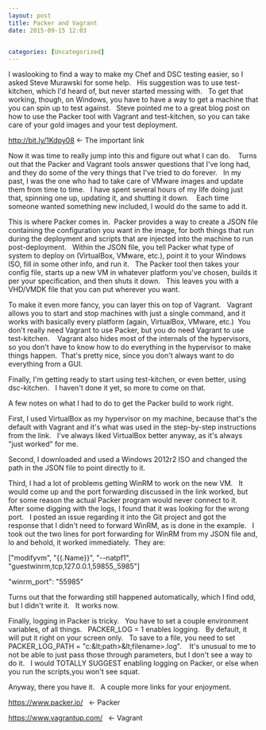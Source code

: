 ```yaml
---
layout: post
title: Packer and Vagrant
date: 2015-09-15 12:03


categories: [Uncategorized]
---
```

I waslooking to find a way to make my Chef and DSC testing easier, so I asked Steve Murawski for some help.   His suggestion was to use test-kitchen, which I'd heard of, but never started messing with.   To get that working, though, on Windows, you have to have a way to get a machine that you can spin up to test against.   Steve pointed me to a great blog post on how to use the Packer tool with Vagrant and test-kitchen, so you can take care of your gold images and your test deployment.

http://bit.ly/1Kdpy08 &lt;- The important link

Now it was time to really jump into this and figure out what I can do.    Turns out that the Packer and Vagrant tools answer questions that I've long had, and they do some of the very things that I've tried to do forever.   In my past, I was the one who had to take care of VMware images and update them from time to time.   I have spent several hours of my life doing just that, spinning one up, updating it, and shutting it down.    Each time someone wanted something new included, I would do the same to add it.

This is where Packer comes in.  Packer provides a way to create a JSON file containing the configuration you want in the image, for both things that run during the deployment and scripts that are injected into the machine to run post-deployment.   Within the JSON file, you tell Packer what type of system to deploy on (VirtualBox, VMware, etc.), point it to your Windows ISO, fill in some other info, and run it.   The Packer tool then takes your config file, starts up a new VM in whatever platform you've chosen, builds it per your specification, and then shuts it down.   This leaves you with a VHD/VMDK file that you can put wherever you want.

To make it even more fancy, you can layer this on top of Vagrant.   Vagrant allows you to start and stop machines with just a single command, and it works with basically every platform (again, VirtualBox, VMware, etc.)  You don't really need Vagrant to use Packer, but you do need Vagrant to use test-kitchen.    Vagrant also hides most of the internals of the hypervisors, so you don't have to know how to do everything in the hypervisor to make things happen.  That's pretty nice, since you don't always want to do everything from a GUI.

Finally, I'm getting ready to start using test-kitchen, or even better, using dsc-kitchen.   I haven't done it yet, so more to come on that.

A few notes on what I had to do to get the Packer build to work right.

First, I used VirtualBox as my hypervisor on my machine, because that's the default with Vagrant and it's what was used in the step-by-step instructions from the link.   I've always liked VirtualBox better anyway, as it's always "just worked" for me.

Second, I downloaded and used a Windows 2012r2 ISO and changed the path in the JSON file to point directly to it.

Third, I had a lot of problems getting WinRM to work on the new VM.   It would come up and the port forwarding discussed in the link worked, but for some reason the actual Packer program would never connect to it.   After some digging with the logs, I found that it was looking for the wrong port.   I posted an issue regarding it into the Git project and got the response that I didn't need to forward WinRM, as is done in the example.   I took out the two lines for port forwarding for WinRM from my JSON file and, lo and behold, it worked immediately.  They are:

["modifyvm", "{{.Name}}", "--natpf1", "guestwinrm,tcp,127.0.0.1,59855,,5985"]

"winrm_port": "55985"

Turns out that the forwarding still happened automatically, which I find odd, but I didn't write it.   It works now.

Finally, logging in Packer is tricky.   You have to set a couple environment variables, of all things.   PACKER_LOG = 1 enables logging.   By default, it will put it right on your screen only.   To save to a file, you need to set PACKER_LOG_PATH = "c:\&lt;path&gt;\&lt;filename&gt;.log".    It's unusual to me to not be able to just pass those through parameters, but I don't see a way to do it.   I would TOTALLY SUGGEST enabling logging on Packer, or else when you run the scripts,you won't see squat.

Anyway, there you have it.   A couple more links for your enjoyment.

https://www.packer.io/   &lt;- Packer

https://www.vagrantup.com/   &lt;- Vagrant

